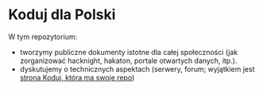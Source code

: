 # Koduj dla Polski

W tym repozytorium:

- tworzymy publiczne dokumenty istotne dla całej społeczności (jak zorganizować hacknight, hakaton, portale otwartych danych, itp.). 
- dyskutujemy o technicznych aspektach (serwery, forum; wyjątkiem jest [strona Koduj, która ma swoje repo](https://github.com/epforgpl/web-kodujdlapolski.pl/))
